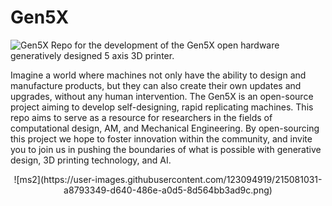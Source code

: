 # Gen5X
![Gen5X](https://user-images.githubusercontent.com/123094919/215101112-29f08253-7dc1-4463-a8c8-d5e6b96f70aa.gif)
Repo for the development of the Gen5X open hardware generatively designed 5 axis 3D printer. 

Imagine a world where machines not only have the ability to design and manufacture products, but they can also create their own updates and upgrades, without any human intervention. The Gen5X is an open-source project aiming to develop self-designing, rapid replicating machines. This repo aims to serve as a resource for researchers in the fields of computational design, AM, and Mechanical Engineering. By open-sourcing this project we hope to foster innovation within the community, and invite you to join us in pushing the boundaries of what is possible with generative design, 3D printing technology, and AI. 

<p align="center">
  ![ms2](https://user-images.githubusercontent.com/123094919/215081031-a8793349-d640-486e-a0d5-8d564bb3ad9c.png)
</p>




